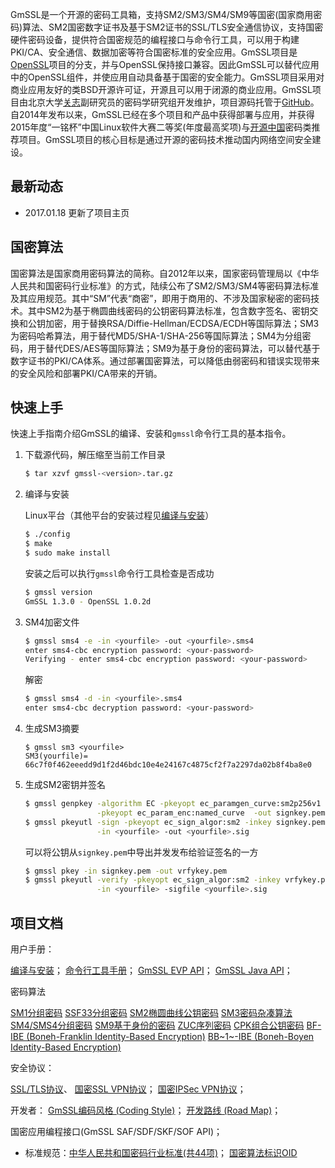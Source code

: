 GmSSL是一个开源的密码工具箱，支持SM2/SM3/SM4/SM9等国密(国家商用密码)算法、SM2国密数字证书及基于SM2证书的SSL/TLS安全通信协议，支持国密硬件密码设备，提供符合国密规范的编程接口与命令行工具，可以用于构建PKI/CA、安全通信、数据加密等符合国密标准的安全应用。GmSSL项目是[OpenSSL](https://www.openssl.org)项目的分支，并与OpenSSL保持接口兼容。因此GmSSL可以替代应用中的OpenSSL组件，并使应用自动具备基于国密的安全能力。GmSSL项目采用对商业应用友好的类BSD开源许可证，开源且可以用于闭源的商业应用。GmSSL项目由北京大学[关志](http://infosec.pku.edu.cn/~guanzhi/)副研究员的密码学研究组开发维护，项目源码托管于[GitHub](https://github.com/guanzhi/GmSSL)。自2014年发布以来，GmSSL已经在多个项目和产品中获得部署与应用，并获得2015年度“一铭杯”中国Linux软件大赛二等奖(年度最高奖项)与[开源中国](https://www.oschina.net/p/GmSSL)密码类推荐项目。GmSSL项目的核心目标是通过开源的密码技术推动国内网络空间安全建设。

## 最新动态

- 2017.01.18 更新了项目主页

## 国密算法

国密算法是国家商用密码算法的简称。自2012年以来，国家密码管理局以《中华人民共和国密码行业标准》的方式，陆续公布了SM2/SM3/SM4等密码算法标准及其应用规范。其中“SM”代表“商密”，即用于商用的、不涉及国家秘密的密码技术。其中SM2为基于椭圆曲线密码的公钥密码算法标准，包含数字签名、密钥交换和公钥加密，用于替换RSA/Diffie-Hellman/ECDSA/ECDH等国际算法；SM3为密码哈希算法，用于替代MD5/SHA-1/SHA-256等国际算法；SM4为分组密码，用于替代DES/AES等国际算法；SM9为基于身份的密码算法，可以替代基于数字证书的PKI/CA体系。通过部署国密算法，可以降低由弱密码和错误实现带来的安全风险和部署PKI/CA带来的开销。

## 快速上手

快速上手指南介绍GmSSL的编译、安装和`gmssl`命令行工具的基本指令。

1. 下载源代码，解压缩至当前工作目录

   ```sh
   $ tar xzvf gmssl-<version>.tar.gz
   ```

2. 编译与安装

   Linux平台（其他平台的安装过程见[编译与安装](http://gmssl.org)）

   ```sh
   $ ./config
   $ make
   $ sudo make install
   ```

   安装之后可以执行`gmssl`命令行工具检查是否成功

   ```sh
   $ gmssl version
   GmSSL 1.3.0 - OpenSSL 1.0.2d
   ```

3. SM4加密文件

   ```sh
   $ gmssl sms4 -e -in <yourfile> -out <yourfile>.sms4
   enter sms4-cbc encryption password: <your-password>
   Verifying - enter sms4-cbc encryption password: <your-password>
   ```

   解密

   ```sh
   $ gmssl sms4 -d -in <yourfile>.sms4
   enter sms4-cbc decryption password: <your-password>
   ```

4. 生成SM3摘要

   ```
   $ gmssl sm3 <yourfile>
   SM3(yourfile)= 66c7f0f462eeedd9d1f2d46bdc10e4e24167c4875cf2f7a2297da02b8f4ba8e0
   ```

5. 生成SM2密钥并签名

   ```sh
   $ gmssl genpkey -algorithm EC -pkeyopt ec_paramgen_curve:sm2p256v1 \
                   -pkeyopt ec_param_enc:named_curve  -out signkey.pem
   $ gmssl pkeyutl -sign -pkeyopt ec_sign_algor:sm2 -inkey signkey.pem \
                   -in <yourfile> -out <yourfile>.sig
   ```
   可以将公钥从`signkey.pem`中导出并发发布给验证签名的一方
   ```sh
   $ gmssl pkey -in signkey.pem -out vrfykey.pem
   $ gmssl pkeyutl -verify -pkeyopt ec_sign_algor:sm2 -inkey vrfykey.pem \
                   -in <yourfile> -sigfile <yourfile>.sig
   ```


## 项目文档

用户手册：

[编译与安装](https://github.com/guanzhi/GmSSL/wiki/install)；
[命令行工具手册](https://github.com/guanzhi/GmSSL/wiki/commands.md)；
 [GmSSL EVP API](https://github.com/guanzhimSSL/blob/develop/doc/gmssl/evp.md)；
 [GmSSL Java API](https://github.com/guanzhi/GmSSL/blob/develop/doc/gmssl/java.md)；

密码算法

[SM1分组密码](https://github.com/guanzhi/GmSSL/wiki/sm1)
[SSF33分组密码](https://github.com/guanzhi/GmSSL/wiki/ssf33)
[SM2椭圆曲线公钥密码](https://github.com/guanzhi/GmSSL/wiki/sm2)
[SM3密码杂凑算法](https://github.com/guanzhi/GmSSL/wiki/sm3)
[SM4/SMS4分组密码](https://github.com/guanzhi/GmSSL/wiki/sms4)
[SM9基于身份的密码](https://github.com/guanzhi/GmSSL/wiki/sm9)
[ZUC序列密码](https://github.com/guanzhi/GmSSL/blob/develop/doc/gmssl/zuc.md)
[CPK组合公钥密码](https://github.com/guanzhi/GmSSL/wiki/cpk)
[BF-IBE (Boneh-Franklin Identity-Based Encryption)](https://github.com/guanzhi/GmSSL/wiki/bfibe)
[BB~1~-IBE (Boneh-Boyen Identity-Based Encryption)](https://github.com/guanzhi/GmSSL/wiki/bb1-ibe)

安全协议：

[SSL/TLS协议]()、
[国密SSL VPN协议]()；
[国密IPSec VPN协议]()；

开发者：
[GmSSL编码风格 (Coding Style)](https://github.com/guanzhi/GmSSL/blob/develop/doc/gmssl/codingstyle.md)；
[开发路线 (Road Map)]()；

国密应用编程接口(GmSSL SAF/SDF/SKF/SOF API)；
- 标准规范：[中华人民共和国密码行业标准(共44项)]()；
  [国密算法标识OID](https://github.com/guanzhi/GmSSL/blob/develop/doc/gmssl/oid.md)

